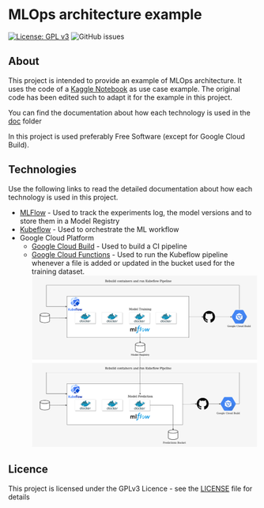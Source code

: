 # MLOps architecture example
[![License: GPL v3](https://img.shields.io/badge/License-GPLv3-blue.svg)](https://www.gnu.org/licenses/gpl-3.0)
![GitHub issues](https://img.shields.io/github/issues/esalvucci/kubeflow-example)

## About
This project is intended to provide an example of MLOps architecture. It uses the code of a 
[Kaggle Notebook](https://www.kaggle.com/francoisraucent/forecasting-electricity-consumption-of-germany)
as use case example. The original code has been edited such to adapt it for the example in this project.

You can find the documentation about how each technology is used in the [doc](doc) folder 

In this project is used preferably Free Software (except for Google Cloud Build).

## Technologies
Use the following links to read the detailed documentation about how each technology is used in this project.

* [MLFlow](doc/mlflow) - Used to track the experiments log, the model versions and to store them in a Model Registry
* [Kubeflow](doc/kubeflow) - Used to orchestrate the ML workflow
* Google Cloud Platform
    * [Google Cloud Build](doc/google_cloud_build) - Used to build a CI pipeline 
    * [Google Cloud Functions](doc/google_cloud_functions) - Used to run the Kubeflow pipeline whenever
a file is added or updated in the bucket used for the training dataset.
![Project Architecture](/doc/images/architecture.png)

## Licence
This project is licensed under the GPLv3 Licence - see the [LICENSE](LICENSE) file for details
